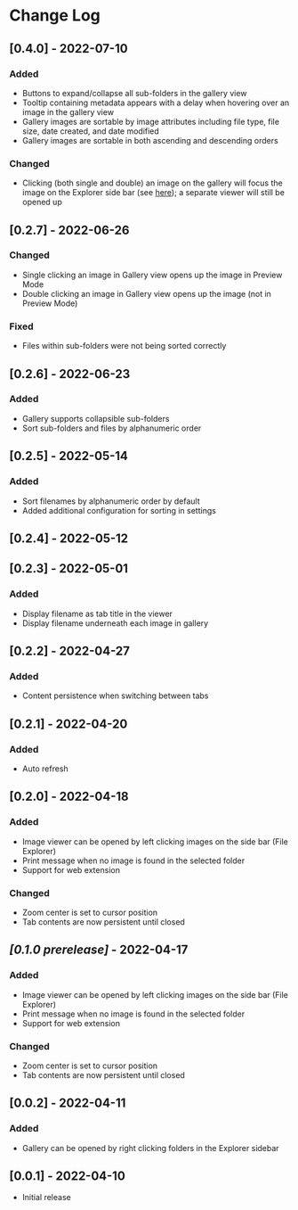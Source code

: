 # Change Log

## [0.4.0] - 2022-07-10
### Added
- Buttons to expand/collapse all sub-folders in the gallery view
- Tooltip containing metadata appears with a delay when hovering over an image in the gallery view
- Gallery images are sortable by image attributes including file type, file size, date created, and date modified
- Gallery images are sortable in both ascending and descending orders

### Changed
- Clicking (both single and double) an image on the gallery will focus the image on the Explorer side bar (see [here](https://github.com/geriyoco/vscode-image-gallery/pull/75#issue-1284403392)); a separate viewer will still be opened up

## [0.2.7] - 2022-06-26
### Changed
- Single clicking an image in Gallery view opens up the image in Preview Mode
- Double clicking an image in Gallery view opens up the image (not in Preview Mode)

### Fixed
- Files within sub-folders were not being sorted correctly

## [0.2.6] - 2022-06-23
### Added
- Gallery supports collapsible sub-folders
- Sort sub-folders and files by alphanumeric order

## [0.2.5] - 2022-05-14
### Added
- Sort filenames by alphanumeric order by default
- Added additional configuration for sorting in settings

## [0.2.4] - 2022-05-12

## [0.2.3] - 2022-05-01
### Added
- Display filename as tab title in the viewer
- Display filename underneath each image in gallery

## [0.2.2] - 2022-04-27
### Added
- Content persistence when switching between tabs

## [0.2.1] - 2022-04-20
### Added
- Auto refresh

## [0.2.0] - 2022-04-18
### Added
- Image viewer can be opened by left clicking images on the side bar (File Explorer)
- Print message when no image is found in the selected folder
- Support for web extension

### Changed
- Zoom center is set to cursor position
- Tab contents are now persistent until closed

## _[0.1.0 prerelease]_ - 2022-04-17
### Added
- Image viewer can be opened by left clicking images on the side bar (File Explorer)
- Print message when no image is found in the selected folder
- Support for web extension

### Changed
- Zoom center is set to cursor position
- Tab contents are now persistent until closed

## [0.0.2] - 2022-04-11
### Added
- Gallery can be opened by right clicking folders in the Explorer sidebar

## [0.0.1] - 2022-04-10
- Initial release